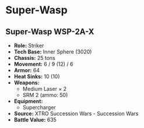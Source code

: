 # Super-Wasp
## Super-Wasp WSP-2A-X
- **Role:** Striker
- **Tech Base:** Inner Sphere (3020)
- **Chassis:** 25 tons
- **Movement:** 6 / 9 (12) / 6
- **Armor:** 64
- **Heat Sinks:** 10 (10)
- **Weapons:**
  - Medium Laser × 2
  - SRM 2 (ammo: 50)
- **Equipment:**
  - Supercharger
- **Source:** XTRO Succession Wars - Succession Wars
- **Battle Value:** 635

